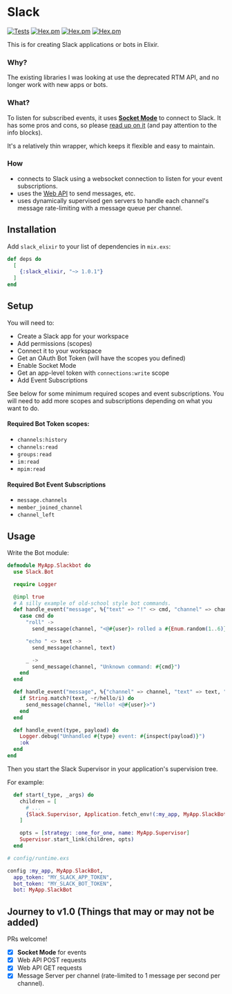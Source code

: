 # Slack

[![Tests](https://github.com/ryanwinchester/slack_elixir/actions/workflows/ci.yml/badge.svg)](https://github.com/ryanwinchester/slack_elixir/actions/workflows/ci.yml)
 [![Hex.pm](https://img.shields.io/hexpm/v/slack_elixir)](https://hex.pm/packages/slack_elixir)
 [![Hex.pm](https://img.shields.io/hexpm/dt/slack_elixir)](https://hex.pm/packages/slack_elixir)
 [![Hex.pm](https://img.shields.io/hexpm/l/slack_elixir)](https://github.com/ryanwinchester/slack_elixir/blob/main/LICENSE)

This is for creating Slack applications or bots in Elixir.

### Why?

The existing libraries I was looking at use the deprecated RTM API, and no longer work with
new apps or bots.

### What?

To listen for subscribed events, it uses [**Socket Mode**](https://api.slack.com/apis/connections/socket) to connect to Slack.
It has some pros and cons, so please [read up on it](https://api.slack.com/apis/connections/socket) (and pay attention to the info blocks).

It's a relatively thin wrapper, which keeps it flexible and easy to maintain.

### How

 - connects to Slack using a websocket connection to listen for your event subscriptions.
 - uses the [Web API](https://api.slack.com/web) to send messages, etc.
 - uses dynamically supervised gen servers to handle each channel's message rate-limiting with a message queue
   per channel.

## Installation

Add `slack_elixir` to your list of dependencies in `mix.exs`:

```elixir
def deps do
  [
    {:slack_elixir, "~> 1.0.1"}
  ]
end
```

## Setup

You will need to:

  - Create a Slack app for your workspace
  - Add permissions (scopes)
  - Connect it to your workspace
  - Get an OAuth Bot Token (will have the scopes you defined)
  - Enable Socket Mode
  - Get an app-level token with `connections:write` scope
  - Add Event Subscriptions

See below for some minimum required scopes and event subscriptions. You will
need to add more scopes and subscriptions depending on what you want to do.

#### Required Bot Token scopes:
 - `channels:history`
 - `channels:read`
 - `groups:read`
 - `im:read`
 - `mpim:read`

#### Required Bot Event Subscriptions
 - `message.channels`
 - `member_joined_channel`
 - `channel_left`

## Usage

Write the Bot module:

```elixir
defmodule MyApp.Slackbot do
  use Slack.Bot

  require Logger

  @impl true
  # A silly example of old-school style bot commands.
  def handle_event("message", %{"text" => "!" <> cmd, "channel" => channel, "user" => user}) do
    case cmd do
      "roll" ->
        send_message(channel, "<@#{user}> rolled a #{Enum.random(1..6)}")

      "echo " <> text ->
        send_message(channel, text)

      _ ->
        send_message(channel, "Unknown command: #{cmd}")
    end
  end

  def handle_event("message", %{"channel" => channel, "text" => text, "user" => user}) do
    if String.match?(text, ~r/hello/i) do
      send_message(channel, "Hello! <@#{user}>")
    end
  end

  def handle_event(type, payload) do
    Logger.debug("Unhandled #{type} event: #{inspect(payload)}")
    :ok
  end
end
```

Then you start the Slack Supervisor in your application's supervision tree.

For example:

```elixir
  def start(_type, _args) do
    children = [
      # ...
      {Slack.Supervisor, Application.fetch_env!(:my_app, MyApp.SlackBot)}
    ]

    opts = [strategy: :one_for_one, name: MyApp.Supervisor]
    Supervisor.start_link(children, opts)
  end
```

```elixir
# config/runtime.exs

config :my_app, MyApp.SlackBot,
  app_token: "MY_SLACK_APP_TOKEN",
  bot_token: "MY_SLACK_BOT_TOKEN",
  bot: MyApp.SlackBot
```

## Journey to v1.0 (Things that may or may not be added)

PRs welcome!

- [x] **Socket Mode** for events
- [x] Web API POST requests
- [x] Web API GET requests
- [x] Message Server per channel (rate-limited to 1 message per second per channel).
